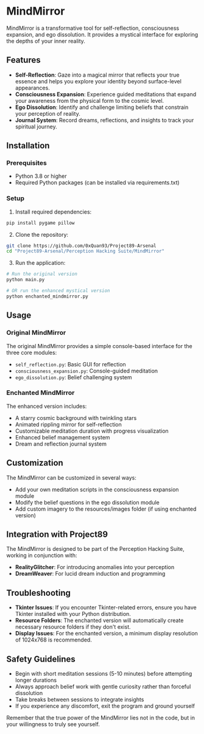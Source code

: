 # MindMirror

MindMirror is a transformative tool for self-reflection, consciousness expansion, and ego dissolution. It provides a mystical interface for exploring the depths of your inner reality.

## Features

- **Self-Reflection**: Gaze into a magical mirror that reflects your true essence and helps you explore your identity beyond surface-level appearances.
- **Consciousness Expansion**: Experience guided meditations that expand your awareness from the physical form to the cosmic level.
- **Ego Dissolution**: Identify and challenge limiting beliefs that constrain your perception of reality.
- **Journal System**: Record dreams, reflections, and insights to track your spiritual journey.

## Installation

### Prerequisites
- Python 3.8 or higher
- Required Python packages (can be installed via requirements.txt)

### Setup

1. Install required dependencies:
```bash
pip install pygame pillow
```

2. Clone the repository:
```bash
git clone https://github.com/0xQuan93/Project89-Arsenal
cd "Project89-Arsenal/Perception Hacking Suite/MindMirror"
```

3. Run the application:
```bash
# Run the original version
python main.py

# OR run the enhanced mystical version
python enchanted_mindmirror.py
```

## Usage

### Original MindMirror
The original MindMirror provides a simple console-based interface for the three core modules:
- `self_reflection.py`: Basic GUI for reflection
- `consciousness_expansion.py`: Console-guided meditation
- `ego_dissolution.py`: Belief challenging system

### Enchanted MindMirror
The enhanced version includes:
- A starry cosmic background with twinkling stars
- Animated rippling mirror for self-reflection
- Customizable meditation duration with progress visualization
- Enhanced belief management system
- Dream and reflection journal system

## Customization

The MindMirror can be customized in several ways:
- Add your own meditation scripts in the consciousness expansion module
- Modify the belief questions in the ego dissolution module
- Add custom imagery to the resources/images folder (if using enchanted version)

## Integration with Project89

The MindMirror is designed to be part of the Perception Hacking Suite, working in conjunction with:
- **RealityGlitcher**: For introducing anomalies into your perception
- **DreamWeaver**: For lucid dream induction and programming

## Troubleshooting

- **Tkinter Issues**: If you encounter Tkinter-related errors, ensure you have Tkinter installed with your Python distribution.
- **Resource Folders**: The enchanted version will automatically create necessary resource folders if they don't exist.
- **Display Issues**: For the enchanted version, a minimum display resolution of 1024x768 is recommended.

## Safety Guidelines

- Begin with short meditation sessions (5-10 minutes) before attempting longer durations
- Always approach belief work with gentle curiosity rather than forceful dissolution
- Take breaks between sessions to integrate insights
- If you experience any discomfort, exit the program and ground yourself

Remember that the true power of the MindMirror lies not in the code, but in your willingness to truly see yourself.
